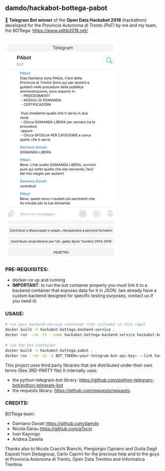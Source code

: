 ## damdo/hackabot-bottega-pabot

:robot: **Telegram Bot winner** of the **Open Data Hackabot 2018** (hackathon)
developed for the *Provincia Autonoma di Trento (PaT)* by me and my team, the BOTtega. https://www.odhb2018.net/

<br>

<img src="assets/hackabot-bottega-pabot-src.jpg" height="700px" >


### PRE-REQUISITES:
- docker-ce up and running
- **IMPORTANT**: to run the bot container properly you must link it to a backend container that exposes data for it in JSON. (we already have a custom backend designed for specific testing purposes, contact us  if you need it)


### USAGE:
```sh
# run your backend-service container (not included in this repo)
docker build -t hackabot-bottega-backend-service .
docker run --rm -it --name hackabot-bottega-backend-service hackabot-bottega-backend-service

# run the bot container
docker build -t hackabot-bottega-pabot .
docker run --rm -it -e BOT_TOKEN=<your-telegram-bot-api-key> --link hackabot-bottega-backend-service:hackabot-bottega-backend-service --name hackabot-bottega-pabot hackabot-bottega-pabot
```

This project uses third party libraries that are distributed under their own terms (See 3RD-PARTY file)
It internally uses:
- the python-telegram-bot library: https://github.com/python-telegram-bot/python-telegram-bot
- the requests library: https://github.com/requests/requests

### CREDITS:
BOTtega team:
- Damiano Donati https://github.com/damdo
- Nicola Garau https://github.com/a7ocin
- Ivan Kayongo
- Andrea Zanella

Thanks also to Nicola Cracchi Bianchi, Piergiorgio Cipriano and Giulia Degli Esposti from Dedagroup, Carlo Caprini for the precious help and to the guys at Provincia Autonoma di Trento, Open Data Trentino and Informatica Trentina.
